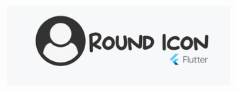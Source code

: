 ![banner](https://raw.githubusercontent.com/teixeirazeus/round_icon/master/readme_assets/banner.png)